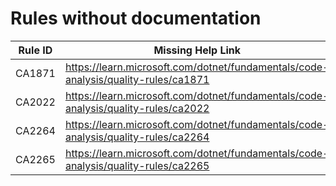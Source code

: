 # Rules without documentation

Rule ID | Missing Help Link | Title |
--------|-------------------|-------|
CA1871 | <https://learn.microsoft.com/dotnet/fundamentals/code-analysis/quality-rules/ca1871> | Do not pass a nullable struct to 'ArgumentNullException.ThrowIfNull' |
CA2022 | <https://learn.microsoft.com/dotnet/fundamentals/code-analysis/quality-rules/ca2022> | Avoid inexact read with 'Stream.Read' |
CA2264 | <https://learn.microsoft.com/dotnet/fundamentals/code-analysis/quality-rules/ca2264> | Do not pass a non-nullable value to 'ArgumentNullException.ThrowIfNull' |
CA2265 | <https://learn.microsoft.com/dotnet/fundamentals/code-analysis/quality-rules/ca2265> | Do not compare Span\<T> to 'null' or 'default' |
